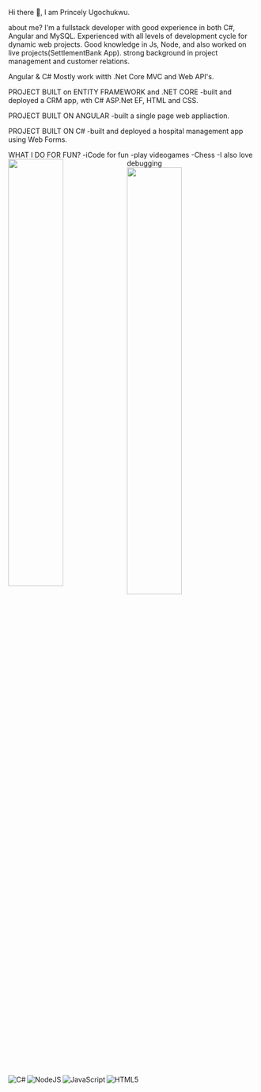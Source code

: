 
Hi there 👋, I am Princely Ugochukwu.

about me?
I'm a fullstack developer with good experience in both C#, Angular and MySQL. Experienced with all levels of development cycle for dynamic web projects. Good knowledge in Js, Node, and also worked on live projects(SettlementBank App). strong background in project management and customer relations.

Angular & C#
Mostly work witth .Net Core MVC and Web API's.

PROJECT BUILT on ENTITY FRAMEWORK and .NET CORE
-built and deployed a CRM app, wth C# ASP.Net EF, HTML and CSS.

PROJECT BUILT ON ANGULAR
-built a single page web appliaction.

PROJECT BUILT ON C#
-built and deployed a hospital management app using Web Forms.

WHAT I DO FOR FUN?
-iCode for fun -play videogames -Chess -I also love debugging
<Img align="left" width="47%" src="https://github-readme-stats.vercel.app/api?username=gzzle101&show_icons=true&theme=radical"/>
<Img align="left" width="47%" src="https://github-readme-stats.vercel.app/api/top-langs/?username=gzzle101&layout=compact"/>

<img align="left" alt="C#" src="https://img.shields.io/badge/c%23-%23239120.svg?style=for-the-badge&logo=c-sharp&logoColor=white"/>
<img align="left" alt="NodeJS" src="https://img.shields.io/badge/node.js-%2343853D.svg?style=for-the-badge&logo=node-dot-js&logoColor=white"/>
<img align="left" alt="JavaScript" src="https://img.shields.io/badge/javascript-%23323330.svg?style=for-the-badge&logo=javascript&logoColor=%23F7DF1E"/>
<img alt="HTML5" src="https://img.shields.io/badge/html5-%23E34F26.svg?style=for-the-badge&logo=html5&logoColor=white"/>

